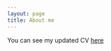 ```yaml
---
layout: page
title: About me
---
```


You can see my updated CV [here](https://www.dropbox.com/scl/fi/lydjav6eek35mvskuufat/andrea_crotti.pdf?rlkey=nk938z5dmkdo9pm3g19nlvzwv&st=hou4uxed&dl=0)

